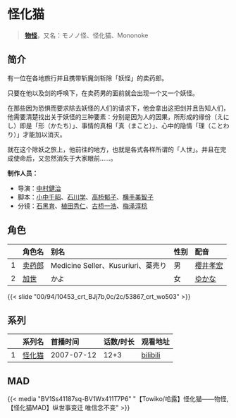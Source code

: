# 怪化猫


> <u>**[物怪](http://bgm.tv/subject/2496)**</u>，又名：モノノ怪、怪化猫、Mononoke

## 简介


有一位在各地旅行并且携带斩魔剑斩除「妖怪」的卖药郎。

只要在他以及剑的呼唤下，在卖药男的面前就会出现一个又一个妖怪。

在那些因为恐惧而要求除去妖怪的人们的请求下，他会拿出这把剑并且告知人们，他需要清楚找出关于妖怪的三种要素：分别是因为人的因果，所形成的缘份（えにし）即是「形（かたち）」、事情的真相「真（まこと）」、心中的隐情「理（ことわり）」才能加以消灭。

就在这个除妖之旅上，他前往的地方，也就是各式各样所谓的「人世」。并且在完成使命后，又忽然消失于大家眼前……。

**制作人员：**
- 导演：[中村健治](http://bgm.tv/person/2037)
- 脚本：[小中千昭](http://bgm.tv/person/133)、[石川学](http://bgm.tv/person/11939)、[高桥郁子](http://bgm.tv/person/21575)、[横手美智子](http://bgm.tv/person/337)
- 分镜：[石黑育](http://bgm.tv/person/18194)、[植田秀仁](http://bgm.tv/person/806)、[古桥一浩](http://bgm.tv/person/271)、[梅泽淳稔](http://bgm.tv/person/815)

## 角色

|     |   角色名   |   别名  | 性别 |  配音  |
|:--- |:------  |:----      |:---  |:--   |
| 1 | [卖药郎](http://bgm.tv/character/10453) | Medicine Seller、Kusuriuri、薬売り | 男 | [櫻井孝宏](http://bgm.tv/person/4015) |
| 2 | [加世](http://bgm.tv/character/53867) | かよ | 女 | [ゆかな](http://bgm.tv/person/3824) |

{{< slide "00/94/10453_crt_BJj7b,0c/2c/53867_crt_wo503" >}}

## 系列

|     |   系列名   |   首播时间  | 话数/时长  | 观看地址 |
|:---  |:------    |:----      |:---       |:---  |
| 1 |[怪化猫](https://bgm.tv/subject/2496)| 2007-07-12 | 12+3 | [bilibili](https://www.bilibili.com/video/BV1is411D7XZ)  |


## MAD

{{< media  "BV1Ss41187sq-BV1Wx411T7P6" 
"【Towiko/哈露】怪化猫——物怪,【怪化猫MAD】纵世事变迁 唯信念不变"  >}}
